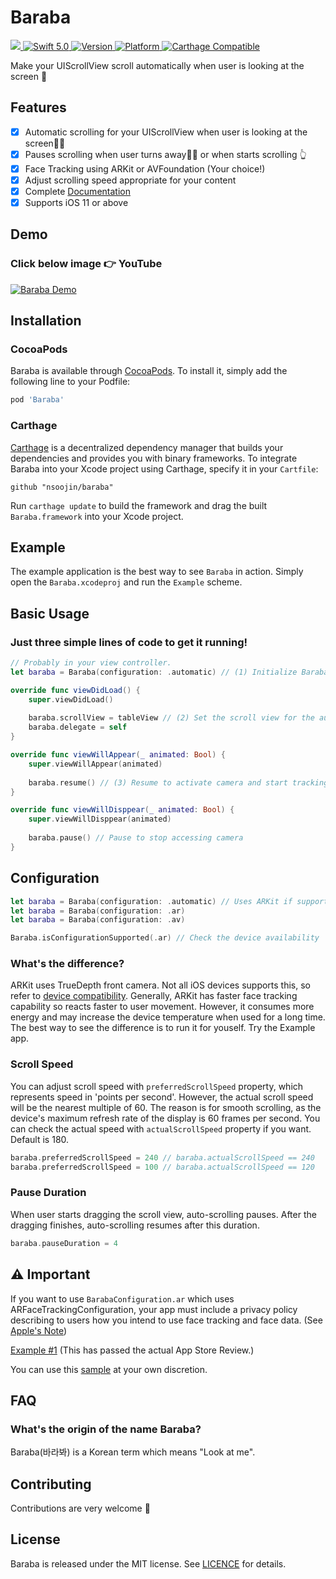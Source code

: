# Baraba

<p>
   <a href="https://github.com/nsoojin/baraba/actions">
      <img src="https://github.com/nsoojin/baraba/workflows/CI/badge.svg">
   </a>
   <a href="https://developer.apple.com/swift/">
      <img src="https://img.shields.io/badge/Swift-5.0-orange.svg?style=flat" alt="Swift 5.0">
   </a>
   <a href="http://cocoapods.org/pods/Baraba">
      <img src="https://img.shields.io/cocoapods/v/Baraba.svg?style=flat" alt="Version">
   </a>
   <a href="http://cocoapods.org/pods/Baraba">
      <img src="https://img.shields.io/cocoapods/p/Baraba.svg?style=flat" alt="Platform">
   </a>
   <a href="https://github.com/Carthage/Carthage">
      <img src="https://img.shields.io/badge/Carthage-compatible-4BC51D.svg?style=flat" alt="Carthage Compatible">
   </a>
</p>

Make your UIScrollView scroll automatically when user is looking at the screen 👀

## Features

- [x] Automatic scrolling for your UIScrollView when user is looking at the screen📱👀
- [x] Pauses scrolling when user turns away📱🙄 or when starts scrolling 👆
- [x] Face Tracking using ARKit or AVFoundation (Your choice!)
- [x] Adjust scrolling speed appropriate for your content
- [x] Complete [Documentation](https://soojin.ro/baraba/)
- [x] Supports iOS 11 or above

## Demo

### Click below image 👉 YouTube

[![Baraba Demo](etc/baraba_demo.gif)](https://www.youtube.com/watch?v=Hiojxdy_QtM)

## Installation

### CocoaPods

Baraba is available through [CocoaPods](http://cocoapods.org). To install it, simply add the following line to your Podfile:

```bash
pod 'Baraba'
```

### Carthage

[Carthage](https://github.com/Carthage/Carthage) is a decentralized dependency manager that builds your dependencies and provides you with binary frameworks. To integrate Baraba into your Xcode project using Carthage, specify it in your `Cartfile`:

```ogdl
github "nsoojin/baraba"
```

Run `carthage update` to build the framework and drag the built `Baraba.framework` into your Xcode project. 

## Example

The example application is the best way to see `Baraba` in action. Simply open the `Baraba.xcodeproj` and run the `Example` scheme.

## Basic Usage

### Just three simple lines of code to get it running!

```Swift
// Probably in your view controller.
let baraba = Baraba(configuration: .automatic) // (1) Initialize Baraba

override func viewDidLoad() {
    super.viewDidLoad()
    
    baraba.scrollView = tableView // (2) Set the scroll view for the auto-scroll target
    baraba.delegate = self
}

override func viewWillAppear(_ animated: Bool) {
    super.viewWillAppear(animated)
    
    baraba.resume() // (3) Resume to activate camera and start tracking user's face
}

override func viewWillDisppear(_ animated: Bool) {
    super.viewWillDisppear(animated)
    
    baraba.pause() // Pause to stop accessing camera
}
```

## Configuration

```Swift 
let baraba = Baraba(configuration: .automatic) // Uses ARKit if supported. If not, uses AVFoundation
let baraba = Baraba(configuration: .ar)
let baraba = Baraba(configuration: .av)

Baraba.isConfigurationSupported(.ar) // Check the device availability
```

### What's the difference?

ARKit uses TrueDepth front camera. Not all iOS devices supports this, so refer to [device compatibility](https://developer.apple.com/library/archive/documentation/DeviceInformation/Reference/iOSDeviceCompatibility/Cameras/Cameras.html#//apple_ref/doc/uid/TP40013599-CH107-SW1). Generally, ARKit has faster face tracking capability so reacts faster to user movement. However, it consumes more energy and may increase the device temperature when used for a long time. The best way to see the difference is to run it for youself.  Try the Example app.

### Scroll Speed

You can adjust scroll speed with `preferredScrollSpeed` property, which represents speed in 'points per second'. However, the actual scroll speed will be the nearest multiple of 60. The reason is for smooth scrolling, as the device's maximum refresh rate of the display is 60 frames per second. You can check the actual speed with `actualScrollSpeed` property if you want. Default is 180.

```Swift
baraba.preferredScrollSpeed = 240 // baraba.actualScrollSpeed == 240 
baraba.preferredScrollSpeed = 100 // baraba.actualScrollSpeed == 120
```

### Pause Duration

When user starts dragging the scroll view, auto-scrolling pauses. After the dragging finishes, auto-scrolling resumes after this duration.

```Swift
baraba.pauseDuration = 4
```

## ⚠️ Important

If you want to use `BarabaConfiguration.ar`  which uses ARFaceTrackingConfiguration, your app must include a privacy policy describing to users how you intend to use face tracking and face data. (See [Apple's Note](https://developer.apple.com/documentation/arkit/arfacetrackingconfiguration)) 

[Example #1](https://soojin.ro/notableme-privacypolicy) (This has passed the actual App Store Review.)

You can use this [sample](https://github.com/nsoojin/baraba/blob/master/etc/PRIVACY-POLICY-SAMPLE.md) at your own discretion.

## FAQ

### What's the origin of the name Baraba?

Baraba(바라봐) is a Korean term which means "Look at me".

## Contributing
Contributions are very welcome 🙌

## License

Baraba is released under the MIT license. See [LICENCE](https://github.com/nsoojin/baraba/blob/master/LICENSE) for details.
